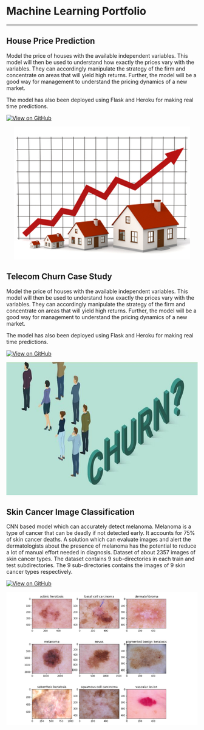 # Machine Learning Portfolio

---

## House Price Prediction

Model the price of houses with the available independent variables. This model will then be used to understand how exactly the prices vary with the variables. They can accordingly manipulate the strategy of the firm and concentrate on areas that will yield high returns. Further, the model will be a good way for management to understand the pricing dynamics of a new market.

The model has also been deployed using Flask and Heroku for making real time predictions.

[![View on GitHub](https://img.shields.io/badge/GitHub-View_on_GitHub-blue?logo=GitHub)](https://github.com/lipikapanda/HousePrice_AdvanceRegression)

<center><img src="assets/img/HousePrice.jpg" height="350"/></center>

## Telecom Churn Case Study

Model the price of houses with the available independent variables. This model will then be used to understand how exactly the prices vary with the variables. They can accordingly manipulate the strategy of the firm and concentrate on areas that will yield high returns. Further, the model will be a good way for management to understand the pricing dynamics of a new market.

The model has also been deployed using Flask and Heroku for making real time predictions.

[![View on GitHub](https://img.shields.io/badge/GitHub-View_on_GitHub-blue?logo=GitHub)](https://github.com/lipikapanda/TelecomChurnCaseStudy)

<center><img src="assets/img/TelecomChurn.jpg" height="350"/></center>


## Skin Cancer Image Classification

CNN based model which can accurately detect melanoma. Melanoma is a type of cancer that can be deadly if not detected early. It accounts for 75% of skin cancer deaths. A solution which can evaluate images and alert the dermatologists about the presence of melanoma has the potential to reduce a lot of manual effort needed in diagnosis. Dataset of about 2357 images of skin cancer types. The dataset contains 9 sub-directories in each train and test subdirectories. The 9 sub-directories contains the images of 9 skin cancer types respectively.

[![View on GitHub](https://img.shields.io/badge/GitHub-View_on_GitHub-blue?logo=GitHub)](https://github.com/lipikapanda/CNN_SkinCancer_ImageClassification)

<center><img src="assets/img/SkinCancerClassificationCNN.png" height="350"/></center>
